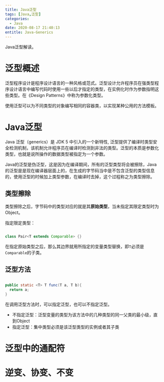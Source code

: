 ```yaml
---
title: Java泛型
tags: [Java,泛型]
categories:
  - Java
date: 2020-08-17 21:40:13
entitle: Java-Generics
---
```


Java泛型解读。

<!--more-->

# 泛型概述

泛型程序设计是程序设计语言的一种风格或范式。泛型设计允许程序员在强类型程序设计语言中编写代码时使用一些以后才指定的类型，在实例化时作为参数指明这些类型。在《Design Patterns》中称为参数化类型。

使用泛型可以为不同类型的对象编写相同的容器类，以实现某种公用的方法模板。

# Java泛型

Java 泛型（generics）是 JDK 5 中引入的一个新特性, 泛型提供了编译时类型安全检测机制，该机制允许程序员在编译时检测到非法的类型。泛型的本质是参数化类型，也就是说所操作的数据类型被指定为一个参数。

Java的泛型是伪泛型，这是因为在编译期间，所有的泛型类型将会被擦除，Java的泛型是是现在编译器层面上的，在生成的字节码当中是不包含泛型的类型信息的，使用泛型的时候加上类型参数，在编译时去掉，这个过程称之为类型擦除。

## 类型擦除

类型擦除之后，字节码中的类型对应的就是其**原始类型**，当未指定其限定类型时为Object。

指定限定类型：

```java

class Pair<T extends Comparable> {}

```

在指定原始类型之后，那么其边界就用所指定的变量类型替换，即`T`必须是`Comparable`的子类。

## 泛型方法

```java

public static <T> T func(T a, T b){
  return a;
}

```

在调用泛型方法时，可以指定泛型，也可以不指定泛型。

* 不指定泛型：泛型变量的类型为该方法中的几种类型的同一父类的最小级，直到Object
* 指定泛型：集中类型必须是该泛型类型的实例或者其子类


# 泛型中的通配符

# 逆变、协变、不变
